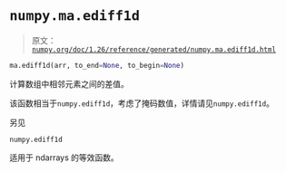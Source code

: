 # `numpy.ma.ediff1d`

> 原文：[`numpy.org/doc/1.26/reference/generated/numpy.ma.ediff1d.html`](https://numpy.org/doc/1.26/reference/generated/numpy.ma.ediff1d.html)

```py
ma.ediff1d(arr, to_end=None, to_begin=None)
```

计算数组中相邻元素之间的差值。

该函数相当于`numpy.ediff1d`，考虑了掩码数值，详情请见`numpy.ediff1d`。

另见

`numpy.ediff1d`

适用于 ndarrays 的等效函数。
